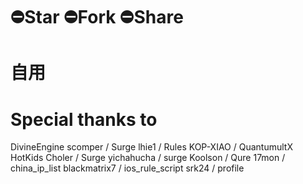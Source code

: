 # ⛔️Star ⛔️Fork ⛔️Share
# 自用
# Special thanks to
DivineEngine
scomper / Surge
lhie1 / Rules
KOP-XIAO / QuantumultX
HotKids
Choler / Surge
yichahucha / surge
Koolson / Qure
17mon / china_ip_list
blackmatrix7 / ios_rule_script
srk24 / profile
